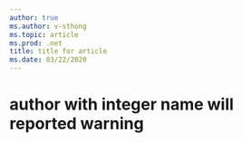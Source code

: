 ```yaml
---
author: true
ms.author: v-sthong
ms.topic: article
ms.prod: .net
title: title for article
ms.date: 03/22/2020
---
```


# author with integer name will reported warning
